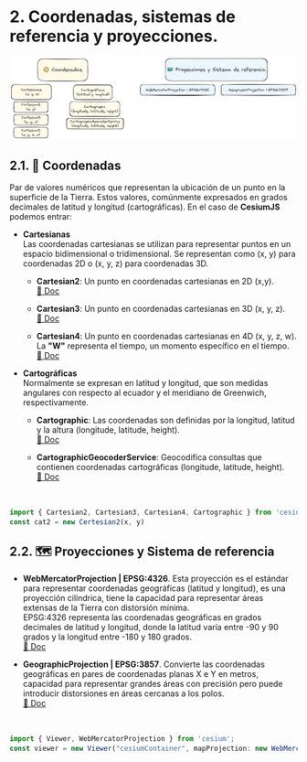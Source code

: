 # 2. Coordenadas, sistemas de referencia y proyecciones.
![scheme](./scheme.png)

## 2.1. 🧭 Coordenadas
Par de valores numéricos que representan la ubicación de un punto en la superficie de la Tierra. Estos valores, comúnmente expresados en grados decimales de latitud y longitud (cartográficas). En el caso de **CesiumJS** podemos entrar:
  * **Cartesianas**  
    Las coordenadas cartesianas se utilizan para representar puntos en un espacio bidimensional o tridimensional.
    Se representan como (x, y) para coordenadas 2D o (x, y, z) para coordenadas 3D.
  

    * **Cartesian2**: Un punto en coordenadas cartesianas en 2D (x,y).  
      [📘 Doc](https://cesium.com/learn/cesiumjs/ref-doc/Cartesian2.html)

     * **Cartesian3**: Un punto en coordenadas cartesianas en 3D (x, y, z).  
      [📘 Doc](https://cesium.com/learn/cesiumjs/ref-doc/Cartesian3.html)
    
      * **Cartesian4**: Un punto en coordenadas cartesianas en 4D (x, y, z, w).      
      La **"W"** representa el tiempo, un momento específico en el tiempo.  
      [📘 Doc](https://cesium.com/learn/cesiumjs/ref-doc/Cartesian4.html)
  * **Cartográficas**   
   Normalmente se expresan en latitud y longitud, que son medidas angulares con respecto al ecuador y el meridiano de Greenwich, respectivamente.

    * **Cartographic**: Las coordenadas son definidas por la longitud, latitud y la altura (longitude, latitude, height).  
      [📘 Doc](https://cesium.com/learn/cesiumjs/ref-doc/Cartographic.html)  
      
    * **CartographicGeocoderService**: Geocodifica consultas que contienen coordenadas cartográficas (longitude, latitude, height).  
      [📘 Doc](https://cesium.com/learn/cesiumjs/ref-doc/CartographicGeocoderService.html)  
      
        <br/>
   ```JavaScript
   import { Cartesian2, Cartesian3, Cartesian4, Cartographic } from 'cesium';
   const cat2 = new Certesian2(x, y)
   ```
## 2.2. 🗺️ Proyecciones y Sistema de referencia
  * **WebMercatorProjection | EPSG:4326**. Esta proyección es el estándar para representar coordenadas geográficas (latitud y longitud), es una proyección cilíndrica, tiene la capacidad para representar áreas extensas de la Tierra con distorsión mínima.   
    EPSG:4326 representa las coordenadas geográficas en grados decimales de latitud y longitud, donde la latitud varía entre -90 y 90 grados y la longitud entre -180 y 180 grados.  
    [📘 Doc](https://cesium.com/learn/ion-sdk/ref-doc/WebMercatorProjection.html)
    
  * **GeographicProjection | EPSG:3857**.  Convierte las coordenadas geográficas en pares de coordenadas planas X e Y en metros, capacidad para representar grandes áreas con precisión pero puede introducir distorsiones en áreas cercanas a los polos.  
    [📘 Doc](https://cesium.com/learn/ion-sdk/ref-doc/GeographicProjection.html)

    
    <br/>
   ```JavaScript
   import { Viewer, WebMercatorProjection } from 'cesium';
   const viewer = new Viewer("cesiumContainer", mapProjection: new WebMercatorProjection());
   ```
